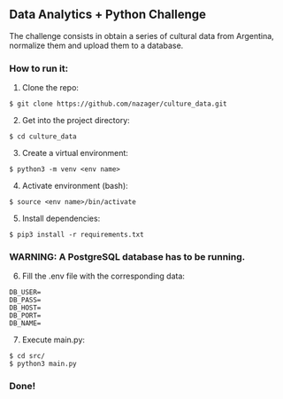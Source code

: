 ## Data Analytics + Python Challenge

The challenge consists in obtain a series of cultural data from Argentina, normalize them and upload them to a database.

### How to run it:

1. Clone the repo:
```
$ git clone https://github.com/nazager/culture_data.git
```

2. Get into the project directory:
```
$ cd culture_data
```

3. Create a virtual environment:
```
$ python3 -m venv <env name>
```

4. Activate environment (bash):
```
$ source <env name>/bin/activate
```

5. Install dependencies:
```
$ pip3 install -r requirements.txt
``` 

### WARNING: A PostgreSQL database has to be running.

6. Fill the .env file with the corresponding data:
``` 
DB_USER=
DB_PASS=
DB_HOST=
DB_PORT=
DB_NAME=
``` 

7. Execute main.py:
``` 
$ cd src/
$ python3 main.py
``` 

### Done!
